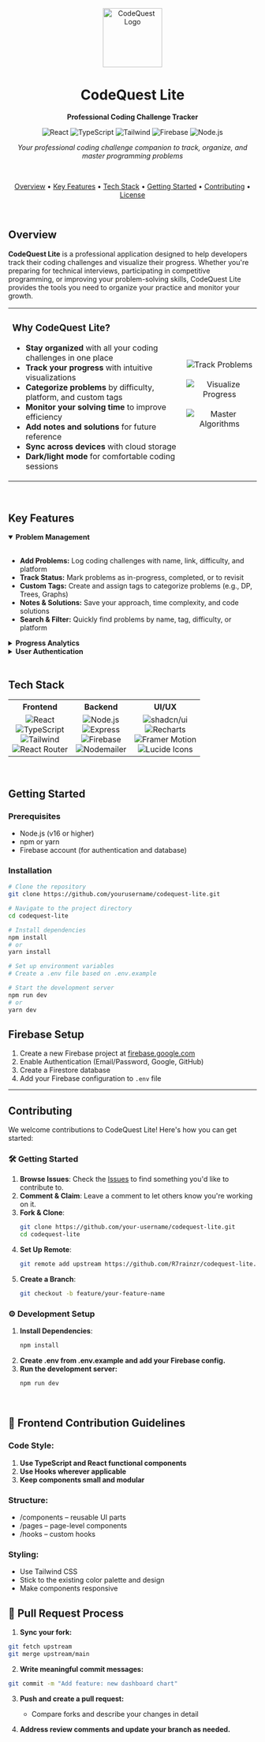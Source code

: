 <div align="center">
  <img src="https://hebbkx1anhila5yf.public.blob.vercel-storage.com/codequest-hGZU6XF66gE046NO319bcuhZwsKxdG.png" alt="CodeQuest Logo" width="120" />
  
  <h1>CodeQuest Lite</h1>
  
  <p align="center">
    <b>Professional Coding Challenge Tracker</b>
  </p>

  <p align="center">
    <img src="https://img.shields.io/badge/React-61DAFB?style=flat-square&logo=react&logoColor=black" alt="React" />
    <img src="https://img.shields.io/badge/TypeScript-3178C6?style=flat-square&logo=typescript&logoColor=white" alt="TypeScript" />
    <img src="https://img.shields.io/badge/Tailwind-38B2AC?style=flat-square&logo=tailwind-css&logoColor=white" alt="Tailwind" />
    <img src="https://img.shields.io/badge/Firebase-FFCA28?style=flat-square&logo=firebase&logoColor=black" alt="Firebase" />
    <img src="https://img.shields.io/badge/Node.js-339933?style=flat-square&logo=node.js&logoColor=white" alt="Node.js" />
  </p>
  
  <p align="center">
    <i>Your professional coding challenge companion to track, organize, and master programming problems</i>
  </p>
</div>

<br/>

<p align="center">
  <a href="#overview">Overview</a> •
  <a href="#key-features">Key Features</a> •
  <a href="#tech-stack">Tech Stack</a> •
  <a href="#getting-started">Getting Started</a> •
  <a href="#contributing">Contributing</a> •
  <a href="#license">License</a>
</p>

<br/>

## Overview

**CodeQuest Lite** is a professional application designed to help developers track their coding challenges and visualize their progress. Whether you're preparing for technical interviews, participating in competitive programming, or improving your problem-solving skills, CodeQuest Lite provides the tools you need to organize your practice and monitor your growth.

<div align="center">
  <table>
    <tr>
      <td width="70%">
        <h3>Why CodeQuest Lite?</h3>
        <ul>
          <li><b>Stay organized</b> with all your coding challenges in one place</li>
          <li><b>Track your progress</b> with intuitive visualizations</li>
          <li><b>Categorize problems</b> by difficulty, platform, and custom tags</li>
          <li><b>Monitor your solving time</b> to improve efficiency</li>
          <li><b>Add notes and solutions</b> for future reference</li>
          <li><b>Sync across devices</b> with cloud storage</li>
          <li><b>Dark/light mode</b> for comfortable coding sessions</li>
        </ul>
      </td>
      <td width="30%" align="center">
        <img src="https://img.shields.io/badge/Track-Problems-6366F1?style=for-the-badge" alt="Track Problems" /><br/><br/>
        <img src="https://img.shields.io/badge/Visualize-Progress-22C55E?style=for-the-badge" alt="Visualize Progress" /><br/><br/>
        <img src="https://img.shields.io/badge/Master-Algorithms-F97316?style=for-the-badge" alt="Master Algorithms" />
      </td>
    </tr>
  </table>
</div>

<br/>

## Key Features

<details open>
  <summary><b>Problem Management</b></summary>
  <br/>
  <ul>
    <li><b>Add Problems:</b> Log coding challenges with name, link, difficulty, and platform</li>
    <li><b>Track Status:</b> Mark problems as in-progress, completed, or to revisit</li>
    <li><b>Custom Tags:</b> Create and assign tags to categorize problems (e.g., DP, Trees, Graphs)</li>
    <li><b>Notes & Solutions:</b> Save your approach, time complexity, and code solutions</li>
    <li><b>Search & Filter:</b> Quickly find problems by name, tag, difficulty, or platform</li>
  </ul>
</details>

<details>
  <summary><b>Progress Analytics</b></summary>
  <br/>
  <ul>
    <li><b>Dashboard:</b> Get an overview of your problem-solving journey</li>
    <li><b>Completion Charts:</b> Visualize solved problems by difficulty and category</li>
    <li><b>Streaks:</b> Maintain and visualize your daily problem-solving streaks</li>
  </ul>
</details>

<details>
  <summary><b>User Authentication</b></summary>
  <br/>
  <ul>
    <li><b>Multiple Sign-in Options:</b> Email/password, Google, or GitHub authentication</li>
    <li><b>Profile Management:</b> Customize your profile with avatar and preferences</li>
    <li><b>Secure Storage:</b> Your data is securely stored in Firebase</li>
  </ul>
</details>

<br/>

## Tech Stack

<div align="center">
  <table>
    <tr>
      <th align="center">Frontend</th>
      <th align="center">Backend</th>
      <th align="center">UI/UX</th>
    </tr>
    <tr>
      <td align="center">
        <img src="https://img.shields.io/badge/React-61DAFB?style=flat-square&logo=react&logoColor=black" alt="React" /><br/>
        <img src="https://img.shields.io/badge/TypeScript-3178C6?style=flat-square&logo=typescript&logoColor=white" alt="TypeScript" /><br/>
        <img src="https://img.shields.io/badge/Tailwind-38B2AC?style=flat-square&logo=tailwind-css&logoColor=white" alt="Tailwind" /><br/>
        <img src="https://img.shields.io/badge/React_Router-CA4245?style=flat-square&logo=react-router&logoColor=white" alt="React Router" />
      </td>
      <td align="center">
        <img src="https://img.shields.io/badge/Node.js-339933?style=flat-square&logo=node.js&logoColor=white" alt="Node.js" /><br/>
        <img src="https://img.shields.io/badge/Express-000000?style=flat-square&logo=express&logoColor=white" alt="Express" /><br/>
        <img src="https://img.shields.io/badge/Firebase-FFCA28?style=flat-square&logo=firebase&logoColor=black" alt="Firebase" /><br/>
        <img src="https://img.shields.io/badge/Nodemailer-0078D4?style=flat-square&logo=nodemailer&logoColor=white" alt="Nodemailer" />
      </td>
      <td align="center">
        <img src="https://img.shields.io/badge/shadcn/ui-000000?style=flat-square&logo=shadcnui&logoColor=white" alt="shadcn/ui" /><br/>
        <img src="https://img.shields.io/badge/Recharts-22B5BF?style=flat-square&logo=recharts&logoColor=white" alt="Recharts" /><br/>
        <img src="https://img.shields.io/badge/Framer_Motion-0055FF?style=flat-square&logo=framer&logoColor=white" alt="Framer Motion" /><br/>
        <img src="https://img.shields.io/badge/Lucide_Icons-000000?style=flat-square&logo=lucide&logoColor=white" alt="Lucide Icons" />
      </td>
    </tr>
  </table>
</div>

<br/>

## Getting Started

### Prerequisites

- Node.js (v16 or higher)
- npm or yarn
- Firebase account (for authentication and database)

### Installation

<div align="left">
  
  ```bash
  # Clone the repository
  git clone https://github.com/yourusername/codequest-lite.git

  # Navigate to the project directory
  cd codequest-lite

  # Install dependencies
  npm install
  # or
  yarn install

  # Set up environment variables
  # Create a .env file based on .env.example

  # Start the development server
  npm run dev
  # or
  yarn dev
```
## Firebase Setup

1. Create a new Firebase project at [firebase.google.com](https://firebase.google.com)
2. Enable Authentication (Email/Password, Google, GitHub)
3. Create a Firestore database
4. Add your Firebase configuration to `.env` file

---

## Contributing

We welcome contributions to CodeQuest Lite! Here's how you can get started:

### 🛠 Getting Started

1. **Browse Issues**: Check the [Issues](https://github.com/yourusername/codequest-lite/issues) to find something you'd like to contribute to.
2. **Comment & Claim**: Leave a comment to let others know you're working on it.
3. **Fork & Clone**:
   ```bash
   git clone https://github.com/your-username/codequest-lite.git
   cd codequest-lite
   ```
4. **Set Up Remote**:
   ```bash
   git remote add upstream https://github.com/R7rainzr/codequest-lite.git
   ```
5. **Create a Branch**:
   ```bash
   git checkout -b feature/your-feature-name
   ```
### ⚙️ Development Setup

1. **Install Dependencies**:
   ```bash
   npm install
   ```
2. **Create .env from .env.example and add your Firebase config.**
3. **Run the development server:**
   ```bash
   npm run dev
   ```
<br/>
   
## 🎨 Frontend Contribution Guidelines
### Code Style:

1. **Use TypeScript and React functional components**
2. **Use Hooks wherever applicable**
3. **Keep components small and modular**

### Structure:
<ul>
<li> /components – reusable UI parts</li>
<li> /pages – page-level components</li>
<li> /hooks – custom hooks</li>
</ul>

### Styling:
<ul>
<li>Use Tailwind CSS</li>
<li>Stick to the existing color palette and design</li>
<li>Make components responsive </li>
</ul>

## 🔁 Pull Request Process
1. **Sync your fork:**

  ```bash
  git fetch upstream
  git merge upstream/main
  ```
2. **Write meaningful commit messages:**
  ```bash
  git commit -m "Add feature: new dashboard chart"
  ```
3. **Push and create a pull request:**

    <ul>
      <li>Compare forks and describe your changes in detail</li>
    </ul>

4. **Address review comments and update your branch as needed.**
